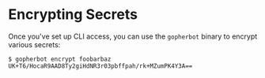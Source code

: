 # Encrypting Secrets

Once you've set up CLI access, you can use the `gopherbot` binary to encrypt various secrets:
```shell
$ gopherbot encrypt foobarbaz
UK+T6/HocaR9AAD8Ty2giHdNR3r03pbffpah/rk+MZumPK4Y3A==
```
